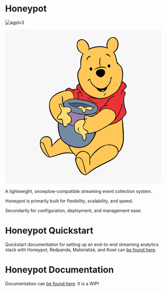 # Honeypot

![agplv3](https://img.shields.io/badge/license-AGPLv3-blue)

![Honeypot](site/docs/img/honeypot.png)

A lightweight, snowplow-compatible streaming event collection system.

Honeypot is primarily built for flexibility, scalability, and speed.

Secondarily for configuration, deployment, and management ease.


# Honeypot Quickstart

Quickstart documentation for setting up an end-to-end streaming analytics stack with Honeypot, Redpanda, Materialize, and Kowl can [be found here](https://silverton-io.github.io/honeypot/quickstart/getting-started/).


# Honeypot Documentation

Documentation can [be found here](https://silverton-io.github.io/honeypot/). It is a WIP!
